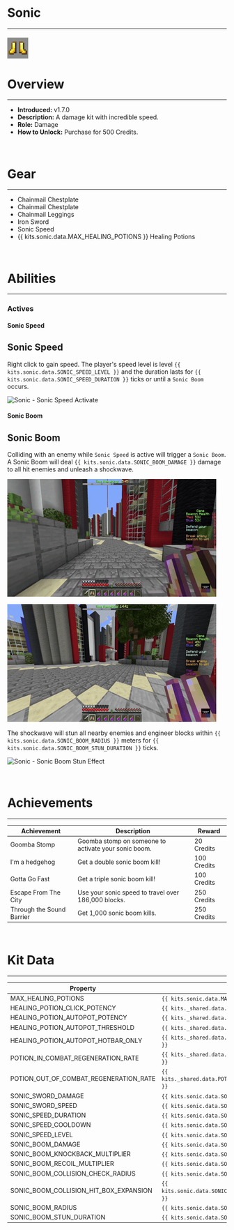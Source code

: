 # Sonic

***

#### ![sonic-icon](../assets/icons/sonic-icon.jpg)

# Overview
***
- **Introduced:** v1.7.0
- **Description:** A damage kit with incredible speed.
- **Role:** Damage
- **How to Unlock:** Purchase for 500 Credits.

<br />  

# Gear
***
- Chainmail Chestplate
- Chainmail Chestplate
- Chainmail Leggings
- Iron Sword
- Sonic Speed
- {{ kits.sonic.data.MAX_HEALING_POTIONS }} Healing Potions

<br />  

# Abilities
***
### Actives
<!-- tabs:start -->
#### **Sonic Speed**
## Sonic Speed
Right click to gain speed. The player's speed level is level `{{ kits.sonic.data.SONIC_SPEED_LEVEL }}` and the duration lasts for `{{ kits.sonic.data.SONIC_SPEED_DURATION }}` ticks or until a `Sonic Boom` occurs.

![Sonic - Sonic Speed Activate](../assets/kits/sonic/Sonic%20-%20Sonic%20Speed%20Activate.gif)

#### **Sonic Boom**
## Sonic Boom
Colliding with an enemy while `Sonic Speed` is active will trigger a `Sonic Boom`. A Sonic Boom will deal `{{ kits.sonic.data.SONIC_BOOM_DAMAGE }}` damage to all hit enemies and unleash a shockwave.

![Sonic - Sonic Boom](../assets/kits/sonic/Sonic%20-%20Sonic%20Boom.gif)

![Sonic - Sonic Boom Kill](../assets/kits/sonic/Sonic%20-%20Sonic%20Boom%20Kill.gif)

The shockwave will stun all nearby enemies and engineer blocks within `{{ kits.sonic.data.SONIC_BOOM_RADIUS }}` meters for `{{ kits.sonic.data.SONIC_BOOM_STUN_DURATION }}` ticks.

![Sonic - Sonic Boom Stun Effect](../assets/kits/sonic/Sonic%20-%20Sonic%20Boom%20Stun%20Effect.gif)

<!-- tabs:end -->
<br />

# Achievements
***

<!-- prettier-ignore -->
| Achievement | Description | Reward |
| ----------- | ----------- | ------ |
| Goomba Stomp | Goomba stomp on someone to activate your sonic boom. | 20 Credits |
| I'm a hedgehog | Get a double sonic boom kill! | 100 Credits |
| Gotta Go Fast | Get a triple sonic boom kill! | 100 Credits |
| Escape From The City | Use your sonic speed to travel over 186,000 blocks. | 250 Credits |
| Through the Sound Barrier | Get 1,000 sonic boom kills. | 250 Credits |

<br />  

# Kit Data
***

<!-- prettier-ignore -->
| Property | Value | Description |
|----------|-------|-------------|
| MAX_HEALING_POTIONS | `{{ kits.sonic.data.MAX_HEALING_POTIONS }}` | {{ kitDataSharedDescriptions.MAX_HEALING_POTIONS }} |
| HEALING_POTION_CLICK_POTENCY | `{{ kits._shared.data.HEALING_POTION_CLICK_POTENCY }}` | {{ kitDataSharedDescriptions.HEALING_POTION_CLICK_POTENCY }} |
| HEALING_POTION_AUTOPOT_POTENCY | `{{ kits._shared.data.HEALING_POTION_AUTOPOT_POTENCY }}` | {{ kitDataSharedDescriptions.HEALING_POTION_AUTOPOT_POTENCY }} |
| HEALING_POTION_AUTOPOT_THRESHOLD | `{{ kits._shared.data.HEALING_POTION_AUTOPOT_THRESHOLD }}` | {{ kitDataSharedDescriptions.HEALING_POTION_AUTOPOT_THRESHOLD }} |
| HEALING_POTION_AUTOPOT_HOTBAR_ONLY | `{{ kits._shared.data.HEALING_POTION_AUTOPOT_HOTBAR_ONLY }}` | {{ kitDataSharedDescriptions.HEALING_POTION_AUTOPOT_HOTBAR_ONLY }} |
| POTION_IN_COMBAT_REGENERATION_RATE | `{{ kits._shared.data.POTION_IN_COMBAT_REGENERATION_RATE }}` | {{ kitDataSharedDescriptions.POTION_IN_COMBAT_REGENERATION_RATE }} |
| POTION_OUT_OF_COMBAT_REGENERATION_RATE | `{{ kits._shared.data.POTION_OUT_OF_COMBAT_REGENERATION_RATE }}` | {{ kitDataSharedDescriptions.POTION_OUT_OF_COMBAT_REGENERATION_RATE }} |
| SONIC_SWORD_DAMAGE | `{{ kits.sonic.data.SONIC_SWORD_DAMAGE }}` | The base damage of the sword. |
| SONIC_SWORD_SPEED | `{{ kits.sonic.data.SONIC_SWORD_SPEED }}` | The base speed of the sword. |
| SONIC_SPEED_DURATION | `{{ kits.sonic.data.SONIC_SPEED_DURATION }}` | The duration, in ticks, of the sonic speed ability. |
| SONIC_SPEED_COOLDOWN | `{{ kits.sonic.data.SONIC_SPEED_COOLDOWN }}` | The cooldown, in ticks, of the sonic speed ability. |
| SONIC_SPEED_LEVEL | `{{ kits.sonic.data.SONIC_SPEED_LEVEL }}` | The sonic speed potion effect level. |
| SONIC_BOOM_DAMAGE | `{{ kits.sonic.data.SONIC_BOOM_DAMAGE }}` | The amount of damage dealt to enemies who are involved in a sonic boom. |
| SONIC_BOOM_KNOCKBACK_MULTIPLIER | `{{ kits.sonic.data.SONIC_BOOM_KNOCKBACK_MULTIPLIER }}` | The knockback dealt to enemies who are involved in a sonic boom. |
| SONIC_BOOM_RECOIL_MULTIPLIER | `{{ kits.sonic.data.SONIC_BOOM_RECOIL_MULTIPLIER }}` | The recoil knockback applied to the player when a sonic boom occurs. |
| SONIC_BOOM_COLLISION_CHECK_RADIUS | `{{ kits.sonic.data.SONIC_BOOM_COLLISION_CHECK_RADIUS }}` | The radius, in meters, to check for a sonic boom. |
| SONIC_BOOM_COLLISION_HIT_BOX_EXPANSION | `{{ kits.sonic.data.SONIC_BOOM_COLLISION_HIT_BOX_EXPANSION }}` | The size increase of the player's hitbox for detecting a sonic boom collision. |
| SONIC_BOOM_RADIUS | `{{ kits.sonic.data.SONIC_BOOM_RADIUS }}` | The radius, in meters, of the sonic boom shockwave. |
| SONIC_BOOM_STUN_DURATION | `{{ kits.sonic.data.SONIC_BOOM_STUN_DURATION }}` | The duration, in ticks, of the sonic boom shockwave's stun effect. |